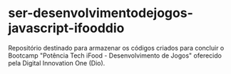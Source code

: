 # ser-desenvolvimentodejogos-javascript-ifooddio
Repositório destinado para armazenar os códigos criados para concluir o Bootcamp "Potência Tech iFood - Desenvolvimento de Jogos" oferecido pela Digital Innovation One (Dio).
